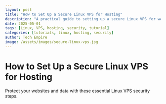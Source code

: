 ```yaml
---
layout: post
title: "How to Set Up a Secure Linux VPS for Hosting"
description: "A practical guide to setting up a secure Linux VPS for web hosting, with tips for 2025."
date: 2025-05-01
tags: [Linux, VPS, hosting, security, tutorial]
categories: [tutorials, linux, hosting, security]
author: Tech Empire
image: /assets/images/secure-linux-vps.jpg
---
```


# How to Set Up a Secure Linux VPS for Hosting

Protect your websites and data with these essential Linux VPS security steps.